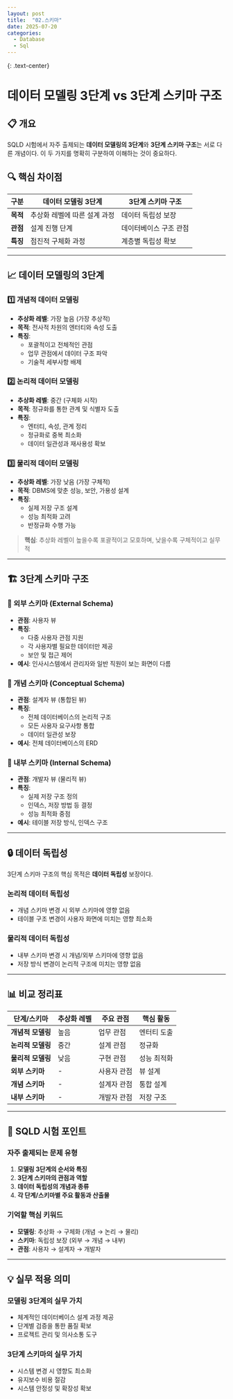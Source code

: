 ```yaml
---
layout: post
title:  "02.스키마"
date: 2025-07-20
categories:
  - Database
  - Sql
---
```

{: .text-center}
# 데이터 모델링 3단계 vs 3단계 스키마 구조

## 📋 개요
SQLD 시험에서 자주 출제되는 **데이터 모델링의 3단계**와 **3단계 스키마 구조**는 서로 다른 개념이다. 이 두 가지를 명확히 구분하여 이해하는 것이 중요하다.

## 🔍 핵심 차이점

| 구분 | 데이터 모델링 3단계 | 3단계 스키마 구조 |
|------|-------------------|------------------|
| **목적** | 추상화 레벨에 따른 설계 과정 | 데이터 독립성 보장 |
| **관점** | 설계 진행 단계 | 데이터베이스 구조 관점 |
| **특징** | 점진적 구체화 과정 | 계층별 독립성 확보 |

---

## 📈 데이터 모델링의 3단계

### 1️⃣ 개념적 데이터 모델링
- **추상화 레벨**: 가장 높음 (가장 추상적)
- **목적**: 전사적 차원의 엔터티와 속성 도출
- **특징**: 
  - 포괄적이고 전체적인 관점
  - 업무 관점에서 데이터 구조 파악
  - 기술적 세부사항 배제

### 2️⃣ 논리적 데이터 모델링
- **추상화 레벨**: 중간 (구체화 시작)
- **목적**: 정규화를 통한 관계 및 식별자 도출
- **특징**:
  - 엔터티, 속성, 관계 정리
  - 정규화로 중복 최소화
  - 데이터 일관성과 재사용성 확보

### 3️⃣ 물리적 데이터 모델링
- **추상화 레벨**: 가장 낮음 (가장 구체적)
- **목적**: DBMS에 맞춘 성능, 보안, 가용성 설계
- **특징**:
  - 실제 저장 구조 설계
  - 성능 최적화 고려
  - 반정규화 수행 가능

> **핵심**: 추상화 레벨이 높을수록 포괄적이고 모호하며, 낮을수록 구체적이고 실무적

---

## 🏗️ 3단계 스키마 구조

### 🎯 외부 스키마 (External Schema)
- **관점**: 사용자 뷰
- **특징**: 
  - 다중 사용자 관점 지원
  - 각 사용자별 필요한 데이터만 제공
  - 보안 및 접근 제어
- **예시**: 인사시스템에서 관리자와 일반 직원이 보는 화면이 다름

### 🎯 개념 스키마 (Conceptual Schema)
- **관점**: 설계자 뷰 (통합된 뷰)
- **특징**:
  - 전체 데이터베이스의 논리적 구조
  - 모든 사용자 요구사항 통합
  - 데이터 일관성 보장
- **예시**: 전체 데이터베이스의 ERD

### 🎯 내부 스키마 (Internal Schema)
- **관점**: 개발자 뷰 (물리적 뷰)
- **특징**:
  - 실제 저장 구조 정의
  - 인덱스, 저장 방법 등 결정
  - 성능 최적화 중점
- **예시**: 테이블 저장 방식, 인덱스 구조

---

## 🔒 데이터 독립성

3단계 스키마 구조의 핵심 목적은 **데이터 독립성** 보장이다.

### 논리적 데이터 독립성
- 개념 스키마 변경 시 외부 스키마에 영향 없음
- 테이블 구조 변경이 사용자 화면에 미치는 영향 최소화

### 물리적 데이터 독립성
- 내부 스키마 변경 시 개념/외부 스키마에 영향 없음
- 저장 방식 변경이 논리적 구조에 미치는 영향 없음

---

## 📊 비교 정리표

| 단계/스키마 | 추상화 레벨 | 주요 관점 | 핵심 활동 |
|------------|------------|----------|----------|
| **개념적 모델링** | 높음 | 업무 관점 | 엔터티 도출 |
| **논리적 모델링** | 중간 | 설계 관점 | 정규화 |
| **물리적 모델링** | 낮음 | 구현 관점 | 성능 최적화 |
| **외부 스키마** | - | 사용자 관점 | 뷰 설계 |
| **개념 스키마** | - | 설계자 관점 | 통합 설계 |
| **내부 스키마** | - | 개발자 관점 | 저장 구조 |

---

## 🎯 SQLD 시험 포인트

### 자주 출제되는 문제 유형
1. **모델링 3단계의 순서와 특징**
2. **3단계 스키마의 관점과 역할**
3. **데이터 독립성의 개념과 종류**
4. **각 단계/스키마별 주요 활동과 산출물**

### 기억할 핵심 키워드
- **모델링**: 추상화 → 구체화 (개념 → 논리 → 물리)
- **스키마**: 독립성 보장 (외부 → 개념 → 내부)
- **관점**: 사용자 → 설계자 → 개발자

---

## 💡 실무 적용 의미

### 모델링 3단계의 실무 가치
- 체계적인 데이터베이스 설계 과정 제공
- 단계별 검증을 통한 품질 확보
- 프로젝트 관리 및 의사소통 도구

### 3단계 스키마의 실무 가치
- 시스템 변경 시 영향도 최소화
- 유지보수 비용 절감
- 시스템 안정성 및 확장성 확보
